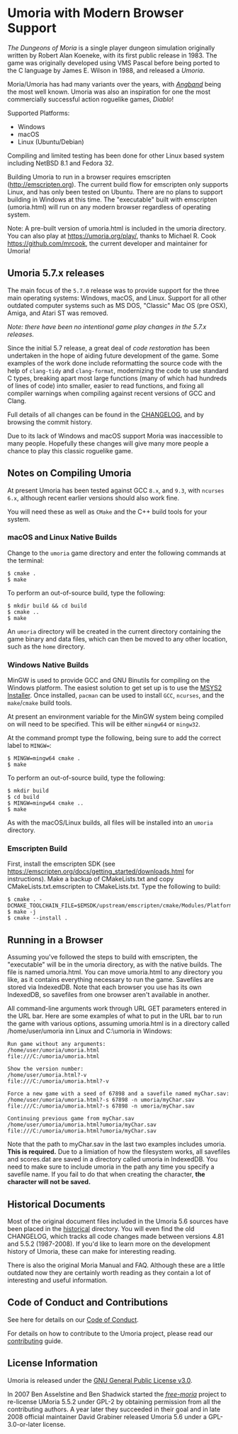 # Umoria with Modern Browser Support

_The Dungeons of Moria_ is a single player dungeon simulation originally
written by Robert Alan Koeneke, with its first public release in 1983.
The game was originally developed using VMS Pascal before being ported to the
C language by James E. Wilson in 1988, and released a _Umoria_.

Moria/Umoria has had many variants over the years, with [_Angband_](http://rephial.org/)
being the most well known. Umoria was also an inspiration for one the most
commercially successful action roguelike games, _Diablo_!

Supported Platforms:

  - Windows
  - macOS
  - Linux (Ubuntu/Debian)

Compiling and limited testing has been done for other Linux based system
including NetBSD 8.1 and Fedora 32.

Building Umoria to run in a browser requires emscripten (http://emscripten.org).
The current build flow for emscripten only supports Linux, and has only been
tested on Ubuntu.  There are no plans to support building in Windows at this time.
The "executable" built with emscripten (umoria.html) will run on any modern browser
regardless of operating system.

Note:  A pre-built version of umoria.html is included in the umoria directory.  You can also play at https://umoria.org/play/, thanks to Michael R. Cook https://github.com/mrcook, the current developer and maintainer for Umoria!

## Umoria 5.7.x releases

The main focus of the `5.7.0` release was to provide support for the three
main operating systems: Windows, macOS, and Linux. Support for all other
outdated computer systems such as MS DOS, "Classic" Mac OS (pre OSX), Amiga,
and Atari ST was removed.

_Note: there have been no intentional game play changes in the 5.7.x releases._

Since the initial 5.7 release, a great deal of _code restoration_ has been
undertaken in the hope of aiding future development of the game. Some examples
of the work done include reformatting the source code with the help of
`clang-tidy` and `clang-format`, modernizing the code to use standard C types,
breaking apart most large functions (many of which had hundreds of lines of code)
into smaller, easier to read functions, and fixing all compiler warnings when
compiling against recent versions of GCC and Clang.

Full details of all changes can be found in the [CHANGELOG](CHANGELOG.md), and
by browsing the commit history.

Due to its lack of Windows and macOS support Moria was inaccessible to many
people. Hopefully these changes will give many more people a chance to play
this classic roguelike game.


## Notes on Compiling Umoria

At present Umoria has been tested against GCC `8.x`, and `9.3`, with
`ncurses 6.x`, although recent earlier versions should also work fine.

You will need these as well as `CMake` and the C++ build tools for your system.

### macOS and Linux Native Builds

Change to the `umoria` game directory and enter the following commands at the
terminal:

    $ cmake .
    $ make

To perform an out-of-source build, type the following:

    $ mkdir build && cd build
    $ cmake ..
    $ make

An `umoria` directory will be created in the current directory containing the
game binary and data files, which can then be moved to any other location, such
as the `home` directory.


### Windows Native Builds

MinGW is used to provide GCC and GNU Binutils for compiling on the Windows platform.
The easiest solution to get set up is to use the [MSYS2 Installer](http://msys2.github.io/).
Once installed, `pacman` can be used to install `GCC`, `ncurses`, and the
`make`/`cmake` build tools.

At present an environment variable for the MinGW system being compiled on will
need to be specified. This will be either `mingw64` or `mingw32`.

At the command prompt type the following, being sure to add the correct label
to `MINGW=`:

    $ MINGW=mingw64 cmake .
    $ make

To perform an out-of-source build, type the following:

    $ mkdir build
    $ cd build
    $ MINGW=mingw64 cmake ..
    $ make

As with the macOS/Linux builds, all files will be installed into an `umoria` directory.

### Emscripten Build

First, install the emscripten SDK (see https://emscripten.org/docs/getting_started/downloads.html for instructions).
Make a backup of CMakeLists.txt and copy CMakeLists.txt.emscripten to CMakeLists.txt.  Type the following to build:

    $ cmake . -DCMAKE_TOOLCHAIN_FILE=$EMSDK/upstream/emscripten/cmake/Modules/Platform/Emscripten.cmake
    $ make -j
    $ cmake --install .

## Running in a Browser

Assuming you've followed the steps to build with emscripten, the "executable" will be in the umoria directory, as
with the native builds.  The file is named umoria.html.  You can move umoria.html to any directory you like, as it contains everything necessary to run the game. Savefiles are stored via IndexedDB.  Note that each browser you use has its own IndexedDB, so savefiles from one browser aren't available in another.

All command-line arguments work through URL GET parameters entered in the URL bar.  Here are some examples of what to put in the URL bar to run the game with various options, assuming umoria.html is in a directory called /home/user/umoria inn Linux and C:\umoria in Windows:

    Run game without any arguments:
    /home/user/umoria/umoria.html
    file:///C:/umoria/umoria.html
    
    Show the version number:
    /home/user/umoria.html?-v
    file:///C:/umoria/umoria.html?-v
    
    Force a new game with a seed of 67898 and a savefile named myChar.sav:
    /home/user/umoria/umoria.html?-s 67898 -n umoria/myChar.sav
    file:///C:/umoria/umoria.html?-s 67898 -n umoria/myChar.sav
    
    Continuing previous game from myChar.sav
    /home/user/umoria/umoria.html?umoria/myChar.sav
    file:///C:/umoria/umoria.html?umoria/myChar.sav

Note that the path to myChar.sav in the last two examples includes umoria.  **This is required.**  Due to a limiation of how the filesystem works, all savefiles and scores.dat are saved in a directory called umoria in IndexedDB.  You need to make sure to include umoria in the path any time you specify a savefile name.  If you fail to do that when creating the character, **the character will not be saved.**

## Historical Documents

Most of the original document files included in the Umoria 5.6 sources have
been placed in the [historical](historical) directory. You will even find the
old CHANGELOG, which tracks all code changes made between versions 4.81 and
5.5.2 (1987-2008). If you'd like to learn more on the development history of
Umoria, these can make for interesting reading.

There is also the original Moria Manual and FAQ. Although these are a little
outdated now they are certainly worth reading as they contain a lot of
interesting and useful information.


## Code of Conduct and Contributions

See here for details on our [Code of Conduct](CODE_OF_CONDUCT.md).

For details on how to contribute to the Umoria project, please read our
[contributing](CONTRIBUTING.md) guide.


## License Information

Umoria is released under the [GNU General Public License v3.0](LICENSE).

In 2007 Ben Asselstine and Ben Shadwick started the
[_free-moria_](http://free-moria.sourceforge.net/) project to re-license
UMoria 5.5.2 under GPL-2 by obtaining permission from all the contributing
authors. A year later they succeeded in their goal and in late 2008 official
maintainer David Grabiner released Umoria 5.6 under a GPL-3.0-or-later license.

